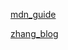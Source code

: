 [mdn_guide](https://developer.mozilla.org/zh-CN/docs/Web/CSS/CSS_Positioning/Understanding_z_index/The_stacking_context)

[zhang_blog](https://www.zhangxinxu.com/wordpress/2016/01/understand-css-stacking-context-order-z-index/)